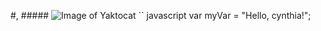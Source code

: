 #, ##### 
![Image of Yaktocat](https://octodex.github.com/images/yaktocat.png)
`` javascript
var myVar = "Hello, cynthia!";
```
